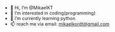 - 👋 Hi, I’m @MikaelKT
- 👀 I’m interested in coding(programming)
- 🌱 I’m currently learning python
- 📫 reach me via email: mikaelkordt@gmail.com

<!---
MikaelKT/MikaelKT is a ✨ special ✨ repository because its `README.md` (this file) appears on your GitHub profile.
You can click the Preview link to take a look at your changes.
--->
